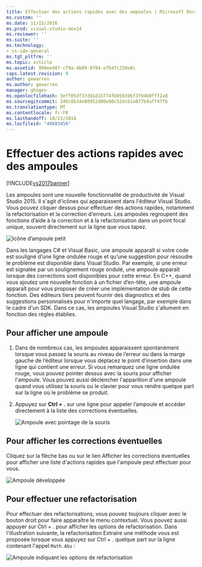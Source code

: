 ```yaml
---
title: Effectuer des actions rapides avec des ampoules | Microsoft Docs
ms.custom: ''
ms.date: 11/15/2016
ms.prod: visual-studio-dev14
ms.reviewer: ''
ms.suite: ''
ms.technology:
- vs-ide-general
ms.tgt_pltfrm: ''
ms.topic: article
ms.assetid: 990ee487-cf9a-4b89-9784-e7b47c220e8c
caps.latest.revision: 9
author: gewarren
ms.author: gewarren
manager: ghogen
ms.openlocfilehash: 3eff05df37dd1d15774fb059396f3f94b0fff2a8
ms.sourcegitcommit: 240c8b34e80952d00e90c52dcb1a077b9aff47f6
ms.translationtype: MT
ms.contentlocale: fr-FR
ms.lasthandoff: 10/23/2018
ms.locfileid: "49883456"
---
```

# <a name="perform-quick-actions-with-light-bulbs"></a>Effectuer des actions rapides avec des ampoules
[!INCLUDE[vs2017banner](../includes/vs2017banner.md)]

Les ampoules sont une nouvelle fonctionnalité de productivité de Visual Studio 2015. Il s'agit d'icônes qui apparaissent dans l'éditeur Visual Studio. Vous pouvez cliquer dessus pour effectuer des actions rapides, notamment la refactorisation et la correction d'erreurs. Les ampoules regroupent des fonctions d’aide à la correction et à la refactorisation dans un point focal unique, souvent directement sur la ligne que vous tapez.  
  
 ![Icône d’ampoule petit](../ide/media/vs2015-lightbulbsmall.png "VS2015_LightBulbSmall")  
  
 Dans les langages C# et Visual Basic, une ampoule apparaît si votre code est souligné d’une ligne ondulée rouge et qu’une suggestion pour résoudre le problème est disponible dans Visual Studio. Par exemple, si une erreur est signalée par un soulignement rouge ondulé, une ampoule apparaît lorsque des corrections sont disponibles pour cette erreur. En C++, quand vous ajoutez une nouvelle fonction à un fichier d’en-tête, une ampoule apparaît pour vous proposer de créer une implémentation de stub de cette fonction. Des éditeurs tiers peuvent fournir des diagnostics et des suggestions personnalisés pour n'importe quel langage, par exemple dans le cadre d'un SDK. Dans ce cas, les ampoules Visual Studio s'allument en fonction des règles établies.  
  
## <a name="to-see-a-light-bulb"></a>Pour afficher une ampoule  
  
1. Dans de nombreux cas, les ampoules apparaissent spontanément lorsque vous passez la souris au niveau de l’erreur ou dans la marge gauche de l’éditeur lorsque vous déplacez le point d’insertion dans une ligne qui contient une erreur. Si vous remarquez une ligne ondulée rouge, vous pouvez pointer dessus avec la souris pour afficher l'ampoule. Vous pouvez aussi déclencher l'apparition d'une ampoule quand vous utilisez la souris ou le clavier pour vous rendre quelque part sur la ligne où le problème se produit.  
  
2. Appuyez sur **Ctrl + .** sur une ligne pour appeler l’ampoule et accéder directement à la liste des corrections éventuelles.  
  
   ![Ampoule avec pointage de la souris](../ide/media/vs2015-lightbulb-hover.png "VS2015_LightBulb_Hover")  
  
## <a name="to-see-potential-fixes"></a>Pour afficher les corrections éventuelles  
 Cliquez sur la flèche bas ou sur le lien Afficher les corrections éventuelles pour afficher une liste d'actions rapides que l'ampoule peut effectuer pour vous.  
  
 ![Ampoule développée](../ide/media/vs2015-lightbulb-hover-expanded.png "VS2015_LightBulb_hover_expanded")  
  
## <a name="to-do-a-refactoring"></a>Pour effectuer une refactorisation  
 Pour effectuer des refactorisations, vous pouvez toujours cliquer avec le bouton droit pour faire apparaître le menu contextuel. Vous pouvez aussi appuyer sur Ctrl + . pour afficher les options de refactorisation. Dans l'illustration suivante, la refactorisation Extraire une méthode vous est proposée lorsque vous appuyez sur Ctrl + . quelque part sur la ligne contenant l'appel `Math.Abs` :  
  
 ![Ampoule indiquant les options de refactorisation](../ide/media/vs2015-lightbulbs-refactor.png "VS2015_LightBulbs_refactor")



